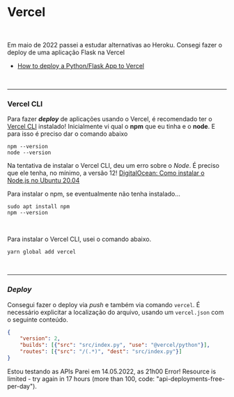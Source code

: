 # Vercel

<br>

Em maio de 2022 passei a estudar alternativas ao Heroku.
Consegi fazer o deploy de uma aplicação Flask na Vercel

- [How to deploy a Python/Flask App to Vercel ](https://dev.to/andrewbaisden/how-to-deploy-a-python-flask-app-to-vercel-2o5k)

<br>

----

### Vercel CLI

Para fazer ***deploy*** de aplicações usando o Vercel, é recomendado ter o [Vercel CLI](https://vercel.com/cli) instalado!
Inicialmente vi qual o **npm** que eu tinha e o **node**.
E para isso é preciso dar o comando abaixo

```
npm --version
node --version
```

Na tentativa de instalar o Vercel CLI, deu um erro sobre o *Node*. É preciso que ele tenha, no mínimo, a versão 12!
[DigitalOcean: Como instalar o Node.js no Ubuntu 20.04](https://www.digitalocean.com/community/tutorials/how-to-install-node-js-on-ubuntu-20-04-pt)

Para instalar o npm, se eventualmente não tenha instalado...

```
sudo apt install npm
npm --version
```

<br>

Para instalar o Vercel CLI, usei o comando abaixo.
```
yarn global add vercel
```

<br>

----

### *Deploy*

Consegui fazer o deploy via *push* e também via comando ``vercel``.
É necessário explicitar a localização do arquivo, usando um ```vercel.json``` com o seguinte conteúdo.

```json
{
    "version": 2,
    "builds": [{"src": "src/index.py", "use": "@vercel/python"}],
    "routes": [{"src": "/(.*)", "dest": "src/index.py"}]
}
```


Estou testando as APIs
Parei em 14.05.2022, as 21h00
Error! Resource is limited - try again in 17 hours (more than 100, code: "api-deployments-free-per-day").

